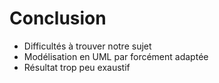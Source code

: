 Conclusion
==========

* Difficultés à trouver notre sujet
* Modélisation en UML par forcément adaptée
* Résultat trop peu exaustif
